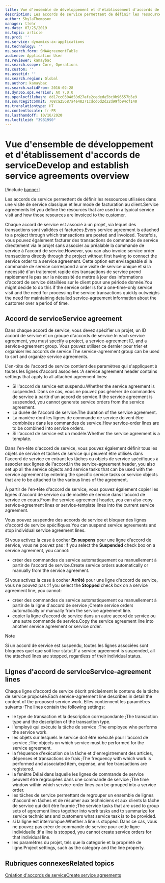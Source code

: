 ```yaml
---
title: Vue d'ensemble de développement et d'établissement d'accords de service
description: Les accords de service permettent de définir les ressources utilisées dans une visite de service classique et leur mode de facturation au client.
author: ShylaThompson
manager: tfehr
ms.date: 07/25/2019
ms.topic: article
ms.prod: ''
ms.service: dynamics-ax-applications
ms.technology: ''
ms.search.form: SMAAgreementTable
audience: Application User
ms.reviewer: kamaybac
ms.search.scope: Core, Operations
ms.custom: ''
ms.assetid: ''
ms.search.region: Global
ms.author: kamaybac
ms.search.validFrom: 2016-02-28
ms.dyn365.ops.version: AX 7.0.0
ms.openlocfilehash: dd17cc0304d58d27afe2cededa5bc0b96557b5e9
ms.sourcegitcommit: 708ca25687a4e48271cdcd6d2d22d99fb94cf140
ms.translationtype: HT
ms.contentlocale: fr-FR
ms.lasthandoff: 10/10/2020
ms.locfileid: "3981990"
---
```

# <a name="develop-and-establish-service-agreements-overview"></a><span data-ttu-id="99335-103">Vue d'ensemble de développement et d'établissement d'accords de service</span><span class="sxs-lookup"><span data-stu-id="99335-103">Develop and establish service agreements overview</span></span>

[!include [banner](../includes/banner.md)]

<span data-ttu-id="99335-104">Les accords de service permettent de définir les ressources utilisées dans une visite de service classique et leur mode de facturation au client.</span><span class="sxs-lookup"><span data-stu-id="99335-104">Service agreements let you define the resources that are used in a typical service visit and how those resources are invoiced to the customer.</span></span>

<span data-ttu-id="99335-105">Chaque accord de service est associé à un projet, via lequel des transactions sont validées et facturées.</span><span class="sxs-lookup"><span data-stu-id="99335-105">Every service agreement is attached to a project through which transactions are posted and invoiced.</span></span> <span data-ttu-id="99335-106">Toutefois, vous pouvez également facturer des transactions de commande de service directement via le projet sans associer au préalable la commande de service à l'accord de service.</span><span class="sxs-lookup"><span data-stu-id="99335-106">However, you can also invoice service order transactions directly through the project without first having to connect the service order to a service agreement.</span></span> <span data-ttu-id="99335-107">Cette option est envisageable si la commande de service correspond à une visite de service unique et si la nécessité d'un traitement rapide des transactions de service prend rapidement le pas sur la nécessité de mettre à jour des informations d'accord de service détaillées sur le client pour une période donnée.</span><span class="sxs-lookup"><span data-stu-id="99335-107">You might decide to do this if the service order is for a one-time-only service visit and the need for processing the service transactions quickly outweighs the need for maintaining detailed service-agreement information about the customer over a period of time.</span></span>

## <a name="service-agreement"></a><span data-ttu-id="99335-108">Accord de service</span><span class="sxs-lookup"><span data-stu-id="99335-108">Service agreement</span></span>

<span data-ttu-id="99335-109">Dans chaque accord de service, vous devez spécifier un projet, un ID accord de service et un groupe d'accords de service.</span><span class="sxs-lookup"><span data-stu-id="99335-109">In each service agreement, you must specify a project, a service-agreement ID, and a service-agreement group.</span></span> <span data-ttu-id="99335-110">Vous pouvez utiliser ce dernier pour trier et organiser les accords de service.</span><span class="sxs-lookup"><span data-stu-id="99335-110">The service-agreement group can be used to sort and organize service agreements.</span></span>

<span data-ttu-id="99335-111">L'en-tête de l'accord de service contient des paramètres qui s'appliquent à toutes les lignes d'accord associées :</span><span class="sxs-lookup"><span data-stu-id="99335-111">A service agreement header contains settings that apply to all attached agreement lines:</span></span>

-  <span data-ttu-id="99335-112">Si l'accord de service est suspendu.</span><span class="sxs-lookup"><span data-stu-id="99335-112">Whether the service agreement is suspended.</span></span> <span data-ttu-id="99335-113">Dans ce cas, vous ne pouvez pas générer de commandes de service à partir d'un accord de service.</span><span class="sxs-lookup"><span data-stu-id="99335-113">If the service agreement is suspended, you cannot generate service orders from the service agreement.</span></span>
-  <span data-ttu-id="99335-114">La durée de l'accord de service.</span><span class="sxs-lookup"><span data-stu-id="99335-114">The duration of the service agreement.</span></span>
-  <span data-ttu-id="99335-115">La manière dont les lignes de commande de service doivent être combinées dans les commandes de service.</span><span class="sxs-lookup"><span data-stu-id="99335-115">How service-order lines are to be combined into service orders.</span></span>
-  <span data-ttu-id="99335-116">Si l'accord de service est un modèle.</span><span class="sxs-lookup"><span data-stu-id="99335-116">Whether the service agreement is a template.</span></span>

<span data-ttu-id="99335-117">Dans l'en-tête d'accord de service, vous pouvez également définir tous les objets de service et tâches de service qui peuvent être utilisés dans l'accord de service en entrant les tâches ou objets de service spécifiques à associer aux lignes de l'accord.</span><span class="sxs-lookup"><span data-stu-id="99335-117">In the service-agreement header, you also set up all the service objects and service tasks that can be used with the service agreement by entering the specific service tasks or service objects that are to be attached to the various lines of the agreement.</span></span>

<span data-ttu-id="99335-118">À partir de l'en-tête d'accord de service, vous pouvez également copier les lignes d'accord de service ou de modèle de service dans l'accord de service en cours.</span><span class="sxs-lookup"><span data-stu-id="99335-118">From the service-agreement header, you can also copy service-agreement lines or service-template lines into the current service agreement.</span></span>

<span data-ttu-id="99335-119">Vous pouvez suspendre des accords de service et bloquer des lignes d'accord de service spécifiques.</span><span class="sxs-lookup"><span data-stu-id="99335-119">You can suspend service agreements and stop individual service agreement lines.</span></span>

<span data-ttu-id="99335-120">Si vous activez la case à cocher **En suspens** pour une ligne d'accord de service, vous ne pouvez pas :</span><span class="sxs-lookup"><span data-stu-id="99335-120">If you select the **Suspended** check box on a service agreement, you cannot:</span></span>

-    <span data-ttu-id="99335-121">créer des commandes de service automatiquement ou manuellement à partir de l'accord de service.</span><span class="sxs-lookup"><span data-stu-id="99335-121">Create service orders automatically or manually from the service agreement.</span></span>

<span data-ttu-id="99335-122">Si vous activez la case à cocher **Arrêté** pour une ligne d'accord de service, vous ne pouvez pas :</span><span class="sxs-lookup"><span data-stu-id="99335-122">If you select the **Stopped** check box on a service agreement line, you cannot:</span></span>

-    <span data-ttu-id="99335-123">créer des commandes de service automatiquement ou manuellement à partir de la ligne d'accord de service ;</span><span class="sxs-lookup"><span data-stu-id="99335-123">Create service orders automatically or manually from the service agreement line.</span></span>
-    <span data-ttu-id="99335-124">copier la ligne d'accord de service dans un autre accord de service ou une autre commande de service.</span><span class="sxs-lookup"><span data-stu-id="99335-124">Copy the service agreement line into another service agreement or service order.</span></span>


> [!NOTE]
> <span data-ttu-id="99335-125">Si un accord de service est suspendu, toutes les lignes associées sont bloquées quel que soit leur statut.</span><span class="sxs-lookup"><span data-stu-id="99335-125">If a service agreement is suspended, all the attached lines are stopped, regardless of their individual status.</span></span>

## <a name="service-agreement-lines"></a><span data-ttu-id="99335-126">Lignes d'accord de service</span><span class="sxs-lookup"><span data-stu-id="99335-126">Service-agreement lines</span></span>

<span data-ttu-id="99335-127">Chaque ligne d'accord de service décrit précisément le contenu de la tâche de service proposée.</span><span class="sxs-lookup"><span data-stu-id="99335-127">Each service-agreement line describes in detail the content of the proposed service work.</span></span> <span data-ttu-id="99335-128">Elles contiennent les paramètres suivants :</span><span class="sxs-lookup"><span data-stu-id="99335-128">The lines contain the following settings:</span></span>

-  <span data-ttu-id="99335-129">le type de transaction et la description correspondante ;</span><span class="sxs-lookup"><span data-stu-id="99335-129">The transaction type and the description of the transaction type.</span></span>
-  <span data-ttu-id="99335-130">l'employé qui exécute la tâche de service ;</span><span class="sxs-lookup"><span data-stu-id="99335-130">The employee who performs the service work.</span></span>
-  <span data-ttu-id="99335-131">les objets sur lesquels le service doit être exécuté pour l'accord de service ;</span><span class="sxs-lookup"><span data-stu-id="99335-131">The objects on which service must be performed for the service agreement.</span></span>
-  <span data-ttu-id="99335-132">la fréquence d'exécution de la tâche et d'enregistrement des articles, dépenses et transactions de frais ;</span><span class="sxs-lookup"><span data-stu-id="99335-132">The frequency with which work is performed and associated item, expense, and fee transactions are registered.</span></span>
-  <span data-ttu-id="99335-133">la fenêtre Délai dans laquelle les lignes de commande de service peuvent être regroupées dans une commande de service ;</span><span class="sxs-lookup"><span data-stu-id="99335-133">The time window within which service-order lines can be grouped into a service order.</span></span>
-  <span data-ttu-id="99335-134">les tâches de service permettant de regrouper un ensemble de lignes d'accord en tâches et de résumer aux techniciens et aux clients la tâche de service qui doit être fournie ;</span><span class="sxs-lookup"><span data-stu-id="99335-134">The service tasks that are used to group sets of agreement lines together into work tasks and to summarize for service technicians and customers what service task is to be provided.</span></span>
-  <span data-ttu-id="99335-135">si la ligne est interrompue.</span><span class="sxs-lookup"><span data-stu-id="99335-135">Whether a line is stopped.</span></span> <span data-ttu-id="99335-136">Dans ce cas, vous ne pouvez pas créer de commande de service pour cette ligne individuelle ;</span><span class="sxs-lookup"><span data-stu-id="99335-136">If a line is stopped, you cannot create service orders for that individual line.</span></span>
-  <span data-ttu-id="99335-137">les paramètres du projet, tels que la catégorie et la propriété de ligne.</span><span class="sxs-lookup"><span data-stu-id="99335-137">Project settings, such as the category and the line property.</span></span>

## <a name="related-topics"></a><span data-ttu-id="99335-138">Rubriques connexes</span><span class="sxs-lookup"><span data-stu-id="99335-138">Related topics</span></span>

[<span data-ttu-id="99335-139">Création d'accords de service</span><span class="sxs-lookup"><span data-stu-id="99335-139">Create service agreements</span></span>](create-service-agreements.md)

